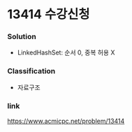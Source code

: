 # 13414 수강신청

### Solution
* LinkedHashSet: 순서 0, 중복 허용 X

### Classification
* 자료구조

### link
https://www.acmicpc.net/problem/13414